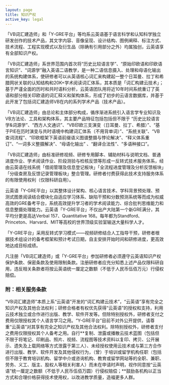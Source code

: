 ```yaml
---
layout: page
title: 知识产权
active_key: legal
---
```


「VB词汇建造师」和「Y-GRE平台」等均系云英语基于语言科学和认知科学独立研发创作的技术产品，其文字内容、音像呈现、设计结构、图例阐释、标注方式、技术流程、工程实现模式以及衍生品（除确有引用部分之外）均属独创，云英语享有全部知识产权。

「VB词汇建造师」系世界范围内首次将“历史比较语言学”、“原始印欧语和印欧语言知识”、“词源学”融入英语二语教学，是一种二语信息摄入、处理和母语化输出的系统构建体系，使研修者可以从英语核心词汇来构建起一整个日耳曼、拉丁和希腊网状关联的认知结构和20K+学术阅读词汇体系，其本质是「词汇构建云技术」；基于严谨全面的历时和共时语料分析，云英语团队用将近10年时间系统重订了英语和部分相关印欧语的词汇释义和架构体系，形成了初步的云语言数据库，并基于此开发了包括词汇建造师VB在内的系列学术产品（技术产品）。

「VB词汇建造师」由总论和主体部分构成，循序渐进系统引入语言学专业知识及VB方法论、工具和架构体系，其主要产品特征包括包括但不限于 “历史比较语言学&词源学”、“西方人文通识”、“VB印欧三支演变（日耳曼、拉丁、希腊）”、“基于PIE在历时演变与共时语境中构建词汇体系（不用背单词）”、“系统关联”、“VB查词流程”、“印欧框架下英语前缀语义图谱整摄与悖论解决”、“释义体系重订”、“一词多义整摄解决”、“母语化输出” 、“翻译合法性”、“多语种接口”。

「VB词汇建造师」由标准研修视频、研修专用脚本、辅助材料与说明文档、普通进度作业、学术阅读作业、阶段测验与检核反馈等形成一反转式技术服务体系，经由云英语在线系统「借阅管理及信息登记板块」「全流程进度管理及分析反馈板块」「分级查房及反馈记录管理板块」整合管理。研修者付费获得此技术支持服务体系的有限使用权利（仅限科研自用）。

云英语「Y-GRE平台」以其整体设计架构、核心语言技术、学科背景预处理、预测式图景阅读结合模块化自适应学习体系、缺陷干预和分数预测系统等而成为权威高效的GRE备考平台，系统高效提升学习者的学术阅读能力、综合批判思维能力和信息整摄处理能力。云英语「Y-GRE平台」不仅出产大陆第一个新GRE满分，其平均分更是高达Verbal 157、Quantitative 168。每年都为Standford、Princeton、Harvard、MIT等高校的世界顶级实验室输送大量科学人才。

「Y-GRE平台」采用反转式学习模式——视频研修结合人工指导干预，研修者根据技术组设计的备考框架和预计考试日期，自主安排开始时间和研修进度，更高效地达成目标成绩。

凡注册「VB词汇建造师」或「Y-GRE平台」参加研修者必须遵守云英语知识产权保护条款、保密条款及使用限制条款。注册研修者应充分知悉上述产品仅限科研自用，违反相关条款者将按云英语统一厘定之数额（不低于人民币伍佰万元）行侵权赔偿。

### 附：相关服务条款

“VB词汇建造师”本质上系“云英语”开发的“词汇构建云技术”，“云英语”享有完全之知识产权及其他合法权利；研修合格者有权优先获得“云英语”的授权和支持，利用云技术独立或合作进行出版、教学、软件开发等。但除特别授权外，研修者支付之费用仅限授权其个人语言学习之用。“Y-GRE平台”目前不对外公开提供，请尊重“云英语”对其享有完全之知识产权及其他合法权利。除特别授权外，研修者支付之费用仅限授权其个人备考之用。自行**复制、泄露或播散云技术蓝图（包括但不限于将笔记、印刷品、照片、视频、流程图等技术资料以复印、拷贝、公开展示、遗失及上载网络等方式泄露于第三人）、未经授权使用云技术或与第三方合作进行出版、教学、软件开发及其他侵权行为，（曾）于培训或留学机构任职（包括但不限于教育培训机构、留学中介或咨询机构、教育或留学网站等的全职、兼职、劳务、义工、版主、股权人等相关利害人）而未在申请时声明，视作同意按“云英语”统一厘定之数额（不低于人民币伍佰万圆）行侵权赔偿；**鼓励各机构以正当方式和合理价格获得技术使用权，以改进教学质量，造福更多人群。
